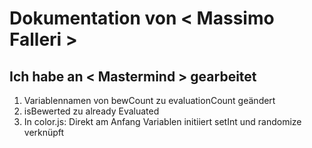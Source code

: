 # Dokumentation von < Massimo Falleri >

## Ich habe an < Mastermind > gearbeitet

1. Variablennamen von bewCount zu evaluationCount geändert
2. isBewerted zu already Evaluated
3. In color.js: Direkt am Anfang Variablen initiiert
setInt und randomize verknüpft